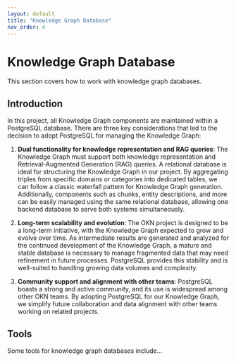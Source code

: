 ```yaml
---
layout: default
title: "Knowledge Graph Database"
nav_order: 4
---
```


# Knowledge Graph Database

This section covers how to work with knowledge graph databases.

## Introduction

In this project, all Knowledge Graph components are maintained within a PostgreSQL database. There are three key considerations that led to the decision to adopt PostgreSQL for managing the Knowledge Graph:

1. **Dual functionality for knowledge representation and RAG queries**: The Knowledge Graph must support both knowledge representation and Retrieval-Augmented Generation (RAG) queries. A relational database is ideal for structuring the Knowledge Graph in our project. By aggregating triples from specific domains or categories into dedicated tables, we can follow a classic waterfall pattern for Knowledge Graph generation. Additionally, components such as chunks, entity descriptions, and more can be easily managed using the same relational database, allowing one backend database to serve both systems simultaneously.

2. **Long-term scalability and evolution**: The OKN project is designed to be a long-term initiative, with the Knowledge Graph expected to grow and evolve over time. As intermediate results are generated and analyzed for the continued development of the Knowledge Graph, a mature and stable database is necessary to manage fragmented data that may need refinement in future processes. PostgreSQL provides this stability and is well-suited to handling growing data volumes and complexity.

3. **Community support and alignment with other teams**: PostgreSQL boasts a strong and active community, and its use is widespread among other OKN teams. By adopting PostgreSQL for our Knowledge Graph, we simplify future collaboration and data alignment with other teams working on related projects.

## Tools

Some tools for knowledge graph databases include...

